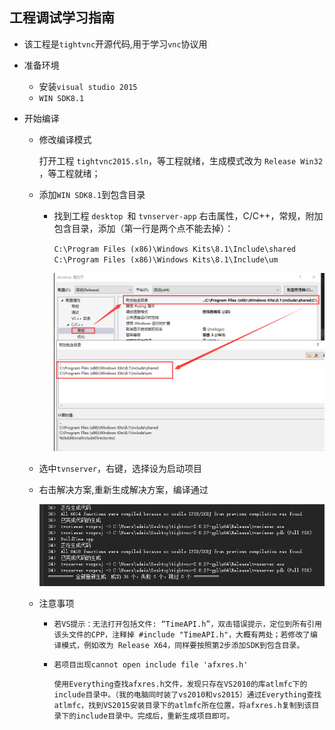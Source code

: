 ## 工程调试学习指南

* 该工程是`tightvnc`开源代码,用于学习`vnc`协议用

* 准备环境

  * 安装`visual studio 2015`
  * `WIN SDK8.1`

* 开始编译

  * 修改编译模式

    打开工程 `tightvnc2015.sln`，等工程就绪，生成模式改为 `Release Win32 `，等工程就绪；

  * 添加`WIN SDK8.1`到包含目录

    * 找到工程 `desktop `和 `tvnserver-app` 右击属性，C/C++，常规，附加包含目录，添加（第一行是两个点不能去掉）：

      `C:\Program Files (x86)\Windows Kits\8.1\Include\shared`
      `C:\Program Files (x86)\Windows Kits\8.1\Include\um`

      ![img](./images/工程调试指南/1.jpg)

      

  * 选中`tvnserver`，右键，选择设为启动项目

  * 右击解决方案,重新生成解决方案，编译通过

    ![img](./images/工程调试指南/2.jpg)

  * 注意事项

    * `若VS提示：无法打开包括文件: “TimeAPI.h”，双击错误提示，定位到所有引用该头文件的CPP，注释掉 #include "TimeAPI.h"，大概有两处；若修改了编译模式，例如改为 Release X64，同样要按照第2步添加SDK到包含目录。`

    * `若项目出现cannot open include file 'afxres.h'`

      `使用Everything查找afxres.h文件，发现只存在VS2010的库atlmfc下的include目录中。（我的电脑同时装了vs2010和vs2015）通过Everything查找atlmfc，找到VS2015安装目录下的atlmfc所在位置，将afxres.h复制到该目录下的include目录中。完成后，重新生成项目即可。`